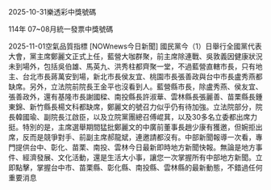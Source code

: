 
2025-10-31樂透彩中獎號碼

                                
114年 07~08月統一發票中獎號碼
                             
2025-11-01空氣品質指標
                              [NOWnews今日新聞] 國民黨今（1）日舉行全國黨代表大會，黨主席鄭麗文正式上任，藍營大咖群聚，前主席除連戰、吳敦義因健康狀況未到場外，包括吳伯雄、馬英九、洪秀柱都齊聚一堂，不過藍營直轄市長，只有地主、台北市長蔣萬安到場，新北市長侯友宜、桃園市長張善政與台中市長盧秀燕都缺席。另外，立法院前院長王金平也沒看到人。藍營縣市長，除盧秀燕、侯友宜、張善政外，還有基隆市長謝國樑、南投縣長許淑華、雲林縣長張麗善、苗栗縣長鍾東錦、新竹縣長楊文科都缺席，鄭麗文的號召力似乎仍有待加強。立法院部分，院長韓國瑜、副院長江啟臣，以及立院黨團總召傅崐萁，以及30多名立委都出席力挺。特別的是，主席選舉期間猛批鄭麗文的中廣前董事長趙少康有獲邀，但婉拒出席，反而是競爭對手、前副主席郝龍斌，連邀請都沒有。中部新聞報導一次看，專門提供台中、彰化、苗栗、南投、雲林今日最新即時地方新聞快報。無論是地方事件、經濟發展、文化活動，還是生活大小事，讓您一次掌握所有中部地方新聞。立即點擊，掌握台中市、苗栗縣、彰化縣、南投縣、雲林縣的最新動態，不錯過任何重要消息
